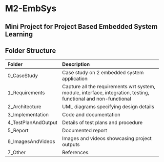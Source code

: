 # M2-EmbSys
## Mini Project for Project Based Embedded System Learning

## Folder Structure
| Folder              | Description                                                                                                     |
| :------------------ | :-------------------------------------------------------------------------------------------------------------- |
| 0_CaseStudy         | Case study on 2 embedded system application                                                                     |
| 1_Requirements      | Capture all the requirements wrt system, module, interface, integration, testing, functional and non-functional |
| 2_Architecture      | UML diagrams specifying design details                                                                          |
| 3_Implementation    | Code and documentation                                                                                          |
| 4_TestPlanAndOutput | Details of test plans and procedure                                                                             |
| 5_Report            | Documented report                                                                                               |
| 6_ImagesAndVideos   | Images and videos showcasing project outputs                                                                    |
| 7_Other             | References                                                                                                      |